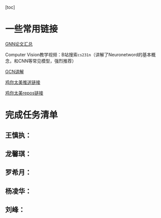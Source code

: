 [toc]

# 一些常用链接

[GNN论文汇总](https://github.com/thunlp/GNNPapers/blob/master/README.md#computer-vision)

Computer Vision教学视频：B站搜索`cs231n`（讲解了Neuronetword的基本概念，和CNN等常见模型，强烈推荐）

[GCN讲解](https://tkipf.github.io/graph-convolutional-networks/)

[鸡你太美推送链接](https://mp.weixin.qq.com/s/RRIa4kiZsBtzCVGKu7ibtw)

[鸡你太美repos链接](https://mp.weixin.qq.com/s/RRIa4kiZsBtzCVGKu7ibtw)



# 完成任务清单

## 王慎执：



## 龙馨琪：



## 罗希月：



## 杨凌华：



## 刘峰：



